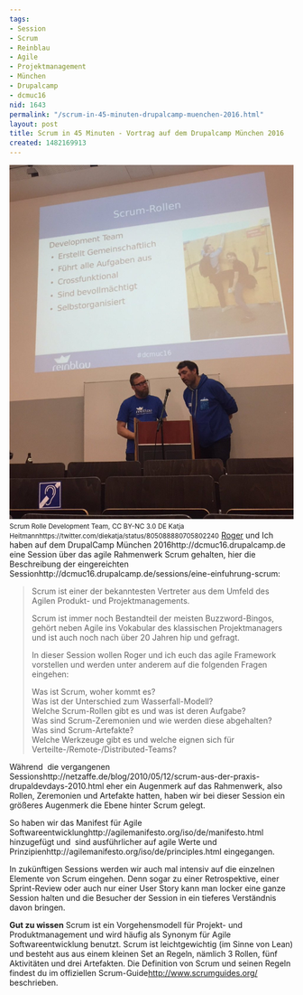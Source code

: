 ```yaml
---
tags:
- Session
- Scrum
- Reinblau
- Agile
- Projektmanagement
- München
- Drupalcamp
- dcmuc16
nid: 1643
permalink: "/scrum-in-45-minuten-drupalcamp-muenchen-2016.html"
layout: post
title: Scrum in 45 Minuten - Vortrag auf dem Drupalcamp München 2016
created: 1482169913
---
```

<img  src="/assets/imgs/eine-einfuehrung-in-scrum-roger-pfaff-florian-latzel-drupalcamp-munic-2016-khe.jpg" alt="Folie Scrum-Rolle Development Team, Roger Pfaff und Florian Latzel präsentieren Eine Einführung in Scrum" />
<small>Scrum Rolle Development Team, CC BY-NC 3.0 DE Katja Heitmann<fn>https://twitter.com/diekatja/status/805088880705802240</fn></small>
<a href="http://twitter.com/rogerpfaff">Roger</a> und Ich haben auf dem DrupalCamp München 2016<fn>http://dcmuc16.drupalcamp.de</fn> eine Session über das agile Rahmenwerk Scrum gehalten,&nbsp;hier die Beschreibung&nbsp;der eingereichten Session<fn>http://dcmuc16.drupalcamp.de/sessions/eine-einfuhrung-scrum</fn>:
<blockquote>
Scrum ist einer der bekanntesten Vertreter aus dem Umfeld des Agilen Produkt- und Projektmanagements.

Scrum ist immer noch Bestandteil der meisten Buzzword-Bingos, gehört neben Agile ins Vokabular des klassischen Projektmanagers und ist auch noch nach über 20 Jahren hip und gefragt.<!--break-->

In dieser Session wollen Roger und ich euch das agile Framework vorstellen und werden unter anderem auf die folgenden Fragen eingehen:

Was ist Scrum, woher kommt es?<br />
Was ist der Unterschied zum Wasserfall-Modell?<br />
Welche Scrum-Rollen gibt es und was ist deren Aufgabe?<br />
Was sind Scrum-Zeremonien und wie werden diese abgehalten?<br />
Was sind Scrum-Artefakte?<br />
Welche Werkzeuge gibt es und welche eignen sich für Verteilte-/Remote-/Distributed-Teams?
</blockquote>

<p>Während &nbsp;die vergangenen Sessions<fn>http://netzaffe.de/blog/2010/05/12/scrum-aus-der-praxis-drupaldevdays-2010.html</fn> eher ein Augenmerk auf das Rahmenwerk, also Rollen, Zeremonien und Artefakte hatten, haben wir bei dieser Session ein größeres Augenmerk die Ebene hinter Scrum gelegt.</p>

<p>So haben wir das Manifest für Agile Softwareentwicklung<fn>http://agilemanifesto.org/iso/de/manifesto.html</fn> hinzugefügt und &nbsp;sind ausführlicher auf agile Werte&nbsp;und Prinzipien<fn>http://agilemanifesto.org/iso/de/principles.html</fn> eingegangen.</p>

<p>In zukünftigen Sessions werden wir auch mal intensiv auf die einzelnen Elemente von Scrum eingehen. Denn sogar zu einer Retrospektive, einer Sprint-Review oder auch nur einer User Story kann man locker eine ganze Session halten und die Besucher der Session in ein tieferes Verständnis davon bringen.</p>

<strong>Gut zu wissen</strong>
Scrum ist ein Vorgehensmodell für Projekt- und Produktmanagement und wird häufig als Synonym für Agile Softwareentwicklung benutzt. Scrum ist leichtgewichtig (im Sinne von Lean) und besteht aus aus einem kleinen Set an Regeln, nämlich 3 Rollen, fünf Aktivitäten und drei Artefakten.
Die Definition von Scrum und seinen Regeln findest du im offiziellen Scrum-Guide<fn>http://www.scrumguides.org/</fn> beschrieben.
